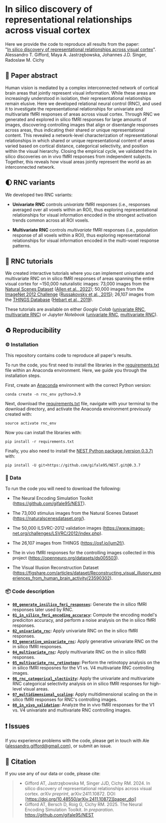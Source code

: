# In silico discovery of representational relationships across visual cortex

Here we provide the code to reproduce all results from the paper:</br>
"[In silico discovery of representational relationships across visual cortex][paper_doi]".</br>
Alessandro T. Gifford, Maya A. Jastrzębowska, Johannes J.D. Singer, Radoslaw M. Cichy



## 📄 Paper abstract

Human vision is mediated by a complex interconnected network of cortical brain areas that jointly represent visual information. While these areas are increasingly understood in isolation, their representational relationships remain elusive. Here we developed relational neural control (RNC), and used it to investigate the representational relationships for univariate and multivariate fMRI responses of areas across visual cortex. Through RNC we generated and explored in silico fMRI responses for large amounts of images, discovering controlling images that align or disentangle responses across areas, thus indicating their shared or unique representational content. This revealed a network-level characterization of representational relationships in which shared or unique representational content of areas varied based on cortical distance, categorical selectivity, and position within the visual hierarchy. Closing the empirical cycle, we validated the in silico discoveries on in vivo fMRI responses from independent subjects. Together, this reveals how visual areas jointly represent the world as an interconnected network.



## 🌓 RNC variants

We developed two RNC variants:

* **Univariate RNC** controls _univariate_ fMRI responses (i.e., responses averaged over all voxels within an ROI), thus exploring representational relationships for visual information encoded in the strongest activation trends common across all ROI voxels.

* **Multivariate RNC** controls _multivariate_ fMRI responses (i.e., population response of all voxels within a ROI), thus exploring representational relationships for visual information encoded in the multi-voxel response patterns.



## 🚀 RNC tutorials

We created interactive tutorials where you can implement univariate and multivariate RNC on in silico fMRI responses of areas spanning the entire visual cortex for ~150,000 naturalistic images: 73,000 images from the [Natural Scenes Dataset][nsd] ([Allen et al., 2022][allen]); 50,000 images from the [ImageNet 2012 Challenge][imagenet] ([Russakovsky et al., 2015][russakovsky]); 26,107 images from the [THINGS Database][things] ([Hebart et al., 2019][hebart]).

These tutorials are available on either _Google Colab_ ([univariate RNC][uni_rnc_colab], [multivariate RNC][multi_rnc_colab]) or _Jupyter Notebook_ ([univariate RNC][uni_rnc_jupyter], [multivariate RNC][multi_rnc_jupyter]).



## ♻️ Reproducibility

### ⚙️ Installation

This repository contains code to reproduce all paper's results.

To run the code, you first need to install the libraries in the [requirements.txt][requirements] file within an Anaconda environment. Here, we guide you through the installation steps.

First, create an [Anaconda][anaconda] environment with the correct Python version:

```shell
conda create -n rnc_env python=3.9
```

Next, download the [requirements.txt][requirements] file, navigate with your terminal to the download directory, and activate the Anaconda environment previously created with:

```shell
source activate rnc_env
```

Now you can install the libraries with:

```shell
pip install -r requirements.txt
```

Finally, you also need to install the [NEST Python package (version 0.3.7)][nest_git] with:

```shell
pip install -U git+https://github.com/gifale95/NEST.git@0.3.7
```


### 🧰 Data

To run the code you will need to download the following:

* The Neural Encoding Simulation Toolkit (https://github.com/gifale95/NEST).

* The 73,000 stimulus images from the Natural Scenes Dataset (https://naturalscenesdataset.org/).

* The 50,000 ILSVRC-2012 validation images (https://www.image-net.org/challenges/LSVRC/2012/index.php).

* The 26,107 images from THINGS (https://osf.io/jum2f/).

* The in vivo fMRI responses for the controlling images collected in this project (https://openneuro.org/datasets/ds005503).

* The Visual Illusion Reconstruction Dataset (https://figshare.com/articles/dataset/Reconstructing_visual_illusory_experiences_from_human_brain_activity/23590302).



### 📦 Code description

* **[`00_generate_insilico_fmri_responses`](https://github.com/gifale95/RNC/tree/main/00_generate_insilico_fmri_responses):** Generate the in silico fMRI responses later used by RNC.
* **[`01_in_silico_fmri_encoding_accuracy`](https://github.com/gifale95/RNC/tree/main/01_in_silico_fmri_encoding_accuracy):** Compute the encoding model's prediciton accuracy, and perform a noise analysis on the in silico fMRI responses.
* **[`02_univariate_rnc`](https://github.com/gifale95/RNC/tree/main/02_univariate_rnc):** Apply univariate RNC on the in silico fMRI responses.
* **[`03_generative_univariate_rnc`](https://github.com/gifale95/RNC/tree/main/03_generative_univariate_rnc):** Apply generative univariate RNC on the in silico fMRI responses.
* **[`04_multivariate_rnc`](https://github.com/gifale95/RNC/tree/main/04_multivariate_rnc):** Apply multivariate RNC on the in silico fMRI responses.
* **[`05_multivariate_rnc_retinotopy`](https://github.com/gifale95/RNC/tree/main/05_multivariate_rnc_retinotopy):** Perform the retinotopy analysis on the in silico fMRI resposnes for the V1 vs. V4 multivariate RNC controlling images.
* **[`06_rnc_categorical_slectivity`](https://github.com/gifale95/RNC/tree/main/06_rnc_categorical_slectivity):** Apply the univariate and multivariate RNC categorical selectivity analysis on in silico fMRI responses for high-level visual areas.
* **[`07_multidimensional_scaling`](https://github.com/gifale95/RNC/tree/main/07_multidimensional_scaling):** Apply multidimensional scaling on the in silico fMRI responses for RNC's controlling images.
* **[`08_in_vivo_validation`](https://github.com/gifale95/RNC/tree/main/08_in_vivo_validation):** Analyze the in vivo fMRI responses for the V1 vs. V4 univariate and multivariate RNC controlling images.



## ❗ Issues

If you experience problems with the code, please get in touch with Ale (alessandro.gifford@gmail.com), or submit an issue.



## 📜 Citation
If you use any of our data or code, please cite:

> * Gifford AT, Jastrzębowska M, Singer JJD, Cichy RM. 2024. In silico discovery of representational relationships across visual cortex. _arXiv preprint_, arXiv:2411.10872. DOI: [https://doi.org/10.48550/arXiv.2411.10872][paper_doi]
> * Gifford AT, Bersch D, Roig G, Cichy RM. 2025. The Neural Encoding Simulation Toolkit. _In preparation_. https://github.com/gifale95/NEST



[paper_doi]: https://doi.org/10.48550/arXiv.2411.10872
[rnc_website]: https://www.alegifford.com/projects/rnc/
[nsd]: https://naturalscenesdataset.org/
[allen]: https://www.nature.com/articles/s41593-021-00962-x
[nest_website]: https://www.alegifford.com/projects/nest/
[imagenet]: https://www.image-net.org/challenges/LSVRC/2012/index.php
[russakovsky]: https://link.springer.com/article/10.1007/s11263-015-0816-y
[things]: https://things-initiative.org/
[hebart]: https://journals.plos.org/plosone/article?id=10.1371/journal.pone.0223792
[uni_rnc_colab]: https://colab.research.google.com/drive/1QpMSlvKZMLrDNeESdch6AlQ3qKsM1isO?usp=sharing
[multi_rnc_colab]: https://colab.research.google.com/drive/1bEKCzkjNfM-jzxRj-JX2zxB17XBouw23?usp=sharing
[uni_rnc_jupyter]: https://github.com/gifale95/RNC/blob/main/tutorials/univariate_rnc_tutorial.ipynb
[multi_rnc_jupyter]: https://github.com/gifale95/RNC/blob/main/tutorials/multivariate_rnc_tutorial.ipynb
[requirements]: https://github.com/gifale95/RNC/blob/main/requirements.txt
[anaconda]: https://docs.conda.io/projects/conda/en/latest/user-guide/tasks/manage-environments.html
[nest_git]: https://github.com/gifale95/NEST
